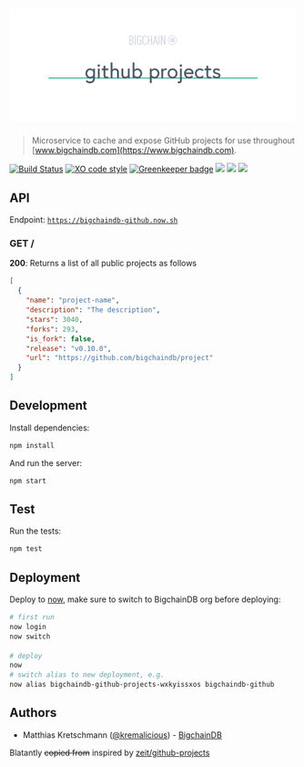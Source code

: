 # [![github-projects](media/repo-banner@2x.png)](https://www.bigchaindb.com)

> Microservice to cache and expose GitHub projects for use throughout [www.bigchaindb.com](https://www.bigchaindb.com).

[![Build Status](https://travis-ci.org/bigchaindb/github-projects.svg?branch=master)](https://travis-ci.org/bigchaindb/github-projects)
[![XO code style](https://img.shields.io/badge/code_style-XO-5ed9c7.svg)](https://github.com/sindresorhus/xo)
[![Greenkeeper badge](https://badges.greenkeeper.io/bigchaindb/github-projects.svg)](https://greenkeeper.io/)
<img src="http://forthebadge.com/images/badges/powered-by-electricity.svg" height="20"/>
<img src="http://forthebadge.com/images/badges/as-seen-on-tv.svg" height="20"/>
<img src="http://forthebadge.com/images/badges/uses-badges.svg" height="20"/>

## API

Endpoint: [`https://bigchaindb-github.now.sh`](https://bigchaindb-github.now.sh)

### GET /

**200**: Returns a list of all public projects as follows

```json
[
  {
    "name": "project-name",
    "description": "The description",
    "stars": 3040,
    "forks": 293,
    "is_fork": false,
    "release": "v0.10.0",
    "url": "https://github.com/bigchaindb/project"
  }
]
```

## Development

Install dependencies:

```bash
npm install
```

And run the server:

```bash
npm start
```

## Test

Run the tests:

```bash
npm test
```

## Deployment

Deploy to [now](https://zeit.co/now), make sure to switch to BigchainDB org before deploying:

```bash
# first run
now login
now switch

# deploy
now
# switch alias to new deployment, e.g.
now alias bigchaindb-github-projects-wxkyissxos bigchaindb-github
```

## Authors

- Matthias Kretschmann ([@kremalicious](https://github.com/kremalicious)) - [BigchainDB](https://www.bigchaindb.com)

Blatantly ~~copied from~~ inspired by [zeit/github-projects](https://github.com/zeit/github-projects)
